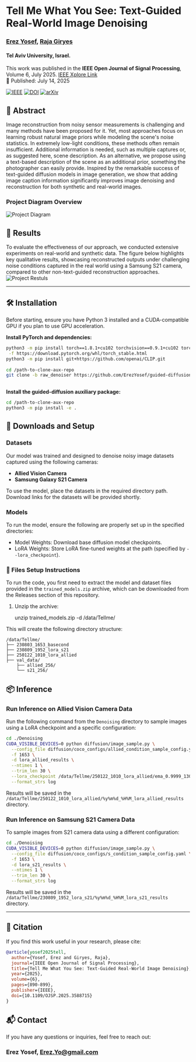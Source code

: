 # Tell Me What You See: Text-Guided Real-World Image Denoising

### [**Erez Yosef**](https://erezyosef.github.io/), [**Raja Giryes**](https://www.giryes.sites.tau.ac.il/)  
#### Tel Aviv University, Israel.

This work was published in the **IEEE Open Journal of Signal Processing**, Volume 6, July 2025.   [IEEE Xplore Link](https://ieeexplore.ieee.org/document/11078899)  
📅 Published: July 14, 2025  

[![IEEE](https://img.shields.io/badge/IEEE-OJSP%202025-blue)](https://ieeexplore.ieee.org/document/11078899)
[![DOI](https://img.shields.io/badge/DOI-10.1109/OJSP.2025.3588715-blue)](https://doi.org/10.1109/OJSP.2025.3588715)
[![arXiv](https://img.shields.io/badge/arXiv-2312.10191-b31b1b)](https://arxiv.org/abs/2312.10191)



## 📌 Abstract

Image reconstruction from noisy sensor measurements is challenging and many methods have been proposed for it. Yet, most approaches focus on learning robust natural image priors while modeling the scene's noise statistics. In extremely low-light conditions, these methods often remain insufficient. Additional information is needed, such as multiple captures or, as suggested here, scene description. As an alternative, we propose using a text-based description of the scene as an additional prior, something the photographer can easily provide. Inspired by the remarkable success of text-guided diffusion models in image generation, we show that adding image caption information significantly improves image denoising and reconstruction for both synthetic and real-world images.

###  Project Diagram Overview

![Project Diagram](assets/diagram.png)

## 🧪 Results

To evaluate the effectiveness of our approach, we conducted extensive experiments on real-world and synthetic data. The figure below highlights key qualitative results, showcasing reconstructed outputs under challenging noise conditions captured in the real world using a Samsung S21 camera, compared to other non-text-guided reconstruction approaches.
![Project Restuls](assets/results.jpg)

---

## 🛠️ Installation

Before starting, ensure you have Python 3 installed and a CUDA-compatible GPU if you plan to use GPU acceleration.

**Install PyTorch and dependencies:**

```bash
python3 -m pip install torch==1.8.1+cu102 torchvision==0.9.1+cu102 torchaudio==0.8.1 \
 -f https://download.pytorch.org/whl/torch_stable.html
python3 -m pip install git+https://github.com/openai/CLIP.git
 
cd /path-to-clone-aux-repo
git clone -b raw_denoiser https://github.com/ErezYosef/guided-diffusion-clip
   
```

**Install the guided-diffusion auxiliary package:**

```bash
cd /path-to-clone-aux-repo
python3 -m pip install -e .
```

## 📁 Downloads and Setup

### Datasets 

Our model was trained and designed to denoise noisy image datasets captured using the following cameras:

- **Allied Vision Camera**  
- **Samsung Galaxy S21 Camera**

To use the model, place the datasets in the required directory path.  
Download links for the datasets will be provided shortly.

### Models 
To run the model, ensure the following are properly set up in the specified directories:

* Model Weights: Download base diffusion model checkpoints.
* LoRA Weights: Store LoRA fine-tuned weights at the path (specified by `--lora_checkpoint`).

### 📁 Files Setup Instructions

To run the code, you first need to extract the model and dataset files provided in the `trained_models.zip` archive, which can be downloaded from the Releases section of this repository.

1. Unzip the archive:

    unzip trained_models.zip -d /data/Tellme/

This will create the following directory structure:

    /data/Tellme/
    ├── 230803_1653_basecond
    ├── 230809_1952_lora_s21
    ├── 250122_1010_lora_allied
    ├── val_data/
        ├── allied_256/
        └── s21_256/



## 📦 Inference


### Run Inference on Allied Vision Camera Data

Run the following command from the `Denoising` directory to sample images using a LoRA checkpoint and a specific configuration:

```bash
cd ./Denoising
CUDA_VISIBLE_DEVICES=0 python diffusion/image_sample.py \
  --config_file diffusion/coco_configs/allied_condition_sample_config.yaml \
  -f 1653 \
  -d lora_allied_results \
  --ntimes 1 \
  --trim_len 30 \
  --lora_checkpoint /data/Tellme/250122_1010_lora_allied/ema_0.9999_1300000.pt \
  --format_strs log
```
Results will be saved in the `/data/Tellme/250122_1010_lora_allied/%y%m%d_%H%M_lora_allied_results` directory.

### Run Inference on Samsung S21 Camera Data

To sample images from S21 camera data using a different configuration:

```bash
cd ./Denoising
CUDA_VISIBLE_DEVICES=0 python diffusion/image_sample.py \
  --config_file diffusion/coco_configs/s_condition_sample_config.yaml \
  -f 1653 \
  -d lora_s21_results \
  --ntimes 1 \
  --trim_len 30 \
  --format_strs log
```
Results will be saved in the `/data/Tellme/230809_1952_lora_s21/%y%m%d_%H%M_lora_s21_results` directory.

---



## 📜 Citation

If you find this work useful in your research, please cite:

```bibtex
@article{yosef2025tell,
  author={Yosef, Erez and Giryes, Raja},
  journal={IEEE Open Journal of Signal Processing}, 
  title={Tell Me What You See: Text-Guided Real-World Image Denoising}, 
  year={2025},
  volume={6},
  pages={890-899},  
  publisher={IEEE},
  doi={10.1109/OJSP.2025.3588715}
}
```

## 📬 Contact

If you have any questions or inquiries, feel free to reach out:  
### **Erez Yosef**, [Erez.Yo@gmail.com](mailto:erez.yo@gmail.com)






